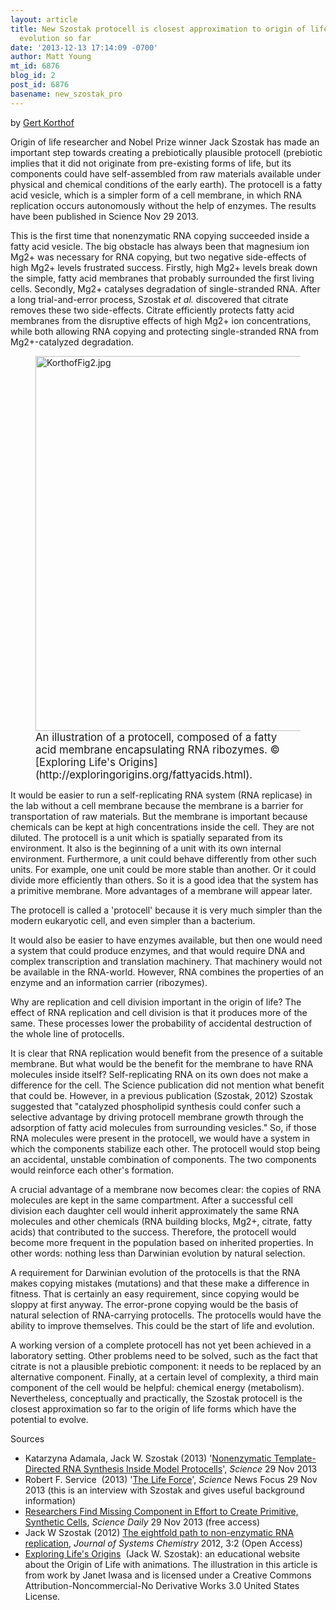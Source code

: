 ```yaml
---
layout: article
title: New Szostak protocell is closest approximation to origin of life and Darwinian
  evolution so far
date: '2013-12-13 17:14:09 -0700'
author: Matt Young
mt_id: 6876
blog_id: 2
post_id: 6876
basename: new_szostak_pro
---
```

by [Gert Korthof](http://wasdarwinwrong.com/)

Origin of life researcher and Nobel Prize winner Jack Szostak has made an important step towards creating a prebiotically plausible protocell (prebiotic implies that it did not originate from pre-existing forms of life, but its components could have self-assembled from raw materials available under physical and chemical conditions of the early earth). The protocell is a fatty acid vesicle, which is a simpler form of a cell membrane, in which RNA replication occurs autonomously without the help of enzymes. The results have been published in Science Nov 29 2013.

This is the first time that nonenzymatic RNA copying succeeded inside a fatty acid vesicle. The big obstacle has always been that magnesium ion Mg2+ was necessary for RNA copying, but two negative side-effects of high Mg2+ levels frustrated success. Firstly, high Mg2+ levels break down the simple, fatty acid membranes that probably surrounded the first living cells. Secondly, Mg2+ catalyses degradation of single-stranded RNA. After a long trial-and-error process, Szostak _et al._ discovered that citrate removes these two side-effects. Citrate efficiently protects fatty acid membranes from the disruptive effects of high Mg2+ ion concentrations, while both allowing RNA copying and protecting single-stranded RNA from Mg2+-catalyzed degradation.

<figure>
<img src="/PT/uploads/2013/KorthofFig2.jpg" alt="KorthofFig2.jpg" width="600" height="600" />
<figcaption markdown="span">
<big>An illustration of a protocell, composed of a fatty acid membrane encapsulating RNA ribozymes. &copy; [Exploring Life's Origins](http://exploringorigins.org/fattyacids.html).</big>

</figcaption>
</figure>

It would be easier to run a self-replicating RNA system (RNA replicase) in the lab without a cell membrane because the membrane is a barrier for transportation of raw materials. But the membrane is important because chemicals can be kept at high concentrations inside the cell. They are not diluted. The protocell is a unit which is spatially separated from its environment. It also is the beginning of a unit with its own internal environment. Furthermore, a unit could behave differently from other such units. For example, one unit could be more stable than another. Or it could divide more efficiently than others. So it is a good idea that the system has a primitive membrane. More advantages of a membrane will appear later.

The protocell is called a 'protocell' because it is very much simpler than the modern eukaryotic cell, and even simpler than a bacterium.

It would also be easier to have enzymes available, but then one would need a system that could produce enzymes, and that would require DNA and complex transcription and translation machinery. That machinery would not be available in the RNA-world. However, RNA combines the properties of an enzyme and an information carrier (ribozymes).

Why are replication and cell division important in the origin of life? The effect of RNA replication and cell division is that it produces more of the same. These processes lower the probability of accidental destruction of the whole line of protocells.

It is clear that RNA replication would benefit from the presence of a suitable membrane. But what would be the benefit for the membrane to have RNA molecules inside itself? Self-replicating RNA on its own does not make a difference for the cell. The Science publication did not mention what benefit that could be. However, in a previous publication (Szostak, 2012) Szostak suggested that "catalyzed phospholipid synthesis could confer such a selective advantage by driving protocell membrane growth through the adsorption of fatty acid molecules from surrounding vesicles." So, if those RNA molecules were present in the protocell, we would have a system in which the components stabilize each other. The protocell would stop being an accidental, unstable combination of components. The two components would reinforce each other's formation.

A crucial advantage of a membrane now becomes clear: the copies of RNA molecules are kept in the same compartment. After a successful cell division each daughter cell would inherit approximately the same RNA molecules and other chemicals (RNA building blocks, Mg2+, citrate, fatty acids) that contributed to the success. Therefore, the protocell would become more frequent in the population based on inherited properties. In other words: nothing less than Darwinian evolution by natural selection.

A requirement for Darwinian evolution of the protocells is that the RNA makes copying mistakes (mutations) and that these make a difference in fitness. That is certainly an easy requirement, since copying would be sloppy at first anyway. The error-prone copying would be the basis of natural selection of RNA-carrying protocells. The protocells would have the ability to improve themselves. This could be the start of life and evolution.

A working version of a complete protocell has not yet been achieved in a laboratory setting. Other problems need to be solved, such as the fact that citrate is not a plausible prebiotic component: it needs to be replaced by an alternative component. Finally, at a certain level of complexity, a third main component of the cell would be helpful: chemical energy (metabolism). Nevertheless, conceptually and practically, the Szostak protocell is the closest approximation so far to the origin of life forms which have the potential to evolve.

Sources<br />



* Katarzyna Adamala, Jack W. Szostak (2013) '[Nonenzymatic Template-Directed RNA Synthesis Inside Model Protocells](http://www.sciencemag.org/content/342/6162/1098)', _Science_ 29 Nov 2013
* Robert F. Service&nbsp; (2013) '[The Life Force](https://www.sciencemag.org/content/342/6162/1032.short)', _Science_ News Focus 29 Nov 2013 (this is an interview with Szostak and gives useful background information)
* [Researchers Find Missing Component in Effort to Create Primitive, Synthetic Cells](http://www.sciencedaily.com/releases/2013/11/131128141401.htm?utm_source=feedburner&amp;amp;utm_medium=feed&amp;amp;utm_campaign=Feed%3A+sciencedaily+%28ScienceDaily%3A+Latest+Science+News%29), _Science Daily_ 29 Nov 2013 (free access)
* Jack W Szostak (2012) [The eightfold path to non-enzymatic RNA replication](http://www.jsystchem.com/content/3/1/2), _Journal of Systems Chemistry_ 2012, 3:2 (Open Access)
* [Exploring Life's Origins](http://exploringorigins.org/rnaworld.html)&nbsp; (Jack W. Szostak): an educational website about the Origin of Life with animations. The illustration in this article is from work by Janet Iwasa and is licensed under a Creative Commons Attribution-Noncommercial-No Derivative Works 3.0 United States License.
